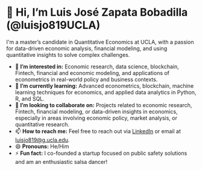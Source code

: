 # 👋 Hi, I’m Luis José Zapata Bobadilla (@luisjo819UCLA)

I'm a master’s candidate in Quantitative Economics at UCLA, with a passion for data-driven economic analysis, financial modeling, and using quantitative insights to solve complex challenges.

- 👀 **I’m interested in:** Economic research, data science, blockchain, Fintech, financial and economic modeling, and applications of econometrics in real-world policy and business contexts.
- 🌱 **I’m currently learning:** Advanced econometrics, blockchain, machine learning techniques for economics, and applied data analytics in Python, R, and SQL.
- 💞️ **I’m looking to collaborate on:** Projects related to economic research, Fintech, financial modeling, or data-driven insights in economics, especially in areas involving economic policy, market analysis, or quantitative research.
- 📫 **How to reach me:** Feel free to reach out via [LinkedIn](https://www.linkedin.com/in/luisjo819/) or email at luisjo819@g.ucla.edu.
- 😄 **Pronouns:** He/Him
- ⚡ **Fun fact:** I co-founded a startup focused on public safety solutions and am an enthusiastic salsa dancer!

<!---
luisjo819UCLA/luisjo819UCLA is a ✨ special ✨ repository because its `README.md` (this file) appears on your GitHub profile.
--->
